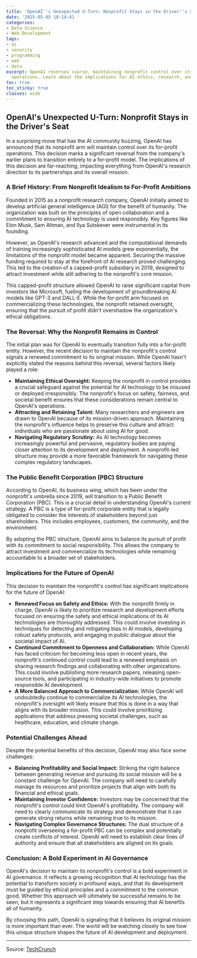 ```yaml
---
title: 'OpenAI''s Unexpected U-Turn: Nonprofit Stays in the Driver''s Seat'
date: '2025-05-05 18:14:41 '
categories:
- Data Science
- Web Development
tags:
- ai
- security
- programming
- web
- data
excerpt: OpenAI reverses course, maintaining nonprofit control over its for-profit
  operations. Learn about the implications for AI ethics, research, and governance.
toc: true
toc_sticky: true
classes: wide
---
```


## OpenAI's Unexpected U-Turn: Nonprofit Stays in the Driver's Seat

In a surprising move that has the AI community buzzing, OpenAI has announced that its nonprofit arm will maintain control over its for-profit operations. This decision marks a significant reversal from the company's earlier plans to transition entirely to a for-profit model. The implications of this decision are far-reaching, impacting everything from OpenAI's research direction to its partnerships and its overall mission.

### A Brief History: From Nonprofit Idealism to For-Profit Ambitions

Founded in 2015 as a nonprofit research company, OpenAI initially aimed to develop artificial general intelligence (AGI) for the benefit of humanity. The organization was built on the principles of open collaboration and a commitment to ensuring AI technology is used responsibly. Key figures like Elon Musk, Sam Altman, and Ilya Sutskever were instrumental in its founding.

However, as OpenAI's research advanced and the computational demands of training increasingly sophisticated AI models grew exponentially, the limitations of the nonprofit model became apparent. Securing the massive funding required to stay at the forefront of AI research proved challenging. This led to the creation of a capped-profit subsidiary in 2019, designed to attract investment while still adhering to the nonprofit's core mission.

This capped-profit structure allowed OpenAI to raise significant capital from investors like Microsoft, fueling the development of groundbreaking AI models like GPT-3 and DALL-E. While the for-profit arm focused on commercializing these technologies, the nonprofit retained oversight, ensuring that the pursuit of profit didn't overshadow the organization's ethical obligations.

### The Reversal: Why the Nonprofit Remains in Control

The initial plan was for OpenAI to eventually transition fully into a for-profit entity. However, the recent decision to maintain the nonprofit's control signals a renewed commitment to its original mission. While OpenAI hasn't explicitly stated the reasons behind this reversal, several factors likely played a role:

*   **Maintaining Ethical Oversight:** Keeping the nonprofit in control provides a crucial safeguard against the potential for AI technology to be misused or deployed irresponsibly. The nonprofit's focus on safety, fairness, and societal benefit ensures that these considerations remain central to OpenAI's operations.
*   **Attracting and Retaining Talent:** Many researchers and engineers are drawn to OpenAI because of its mission-driven approach. Maintaining the nonprofit's influence helps to preserve this culture and attract individuals who are passionate about using AI for good.
*   **Navigating Regulatory Scrutiny:** As AI technology becomes increasingly powerful and pervasive, regulatory bodies are paying closer attention to its development and deployment. A nonprofit-led structure may provide a more favorable framework for navigating these complex regulatory landscapes.

### The Public Benefit Corporation (PBC) Structure

According to OpenAI, its business wing, which has been under the nonprofit's umbrella since 2019, will transition to a Public Benefit Corporation (PBC). This is a crucial detail in understanding OpenAI's current strategy. A PBC is a type of for-profit corporate entity that is legally obligated to consider the interests of stakeholders beyond just shareholders. This includes employees, customers, the community, and the environment.

By adopting the PBC structure, OpenAI aims to balance its pursuit of profit with its commitment to social responsibility. This allows the company to attract investment and commercialize its technologies while remaining accountable to a broader set of stakeholders.

### Implications for the Future of OpenAI

This decision to maintain the nonprofit's control has significant implications for the future of OpenAI:

*   **Renewed Focus on Safety and Ethics:** With the nonprofit firmly in charge, OpenAI is likely to prioritize research and development efforts focused on ensuring the safety and ethical implications of its AI technologies are thoroughly addressed. This could involve investing in techniques for detecting and mitigating bias in AI models, developing robust safety protocols, and engaging in public dialogue about the societal impact of AI.
*   **Continued Commitment to Openness and Collaboration:** While OpenAI has faced criticism for becoming less open in recent years, the nonprofit's continued control could lead to a renewed emphasis on sharing research findings and collaborating with other organizations. This could involve publishing more research papers, releasing open-source tools, and participating in industry-wide initiatives to promote responsible AI development.
*   **A More Balanced Approach to Commercialization:** While OpenAI will undoubtedly continue to commercialize its AI technologies, the nonprofit's oversight will likely ensure that this is done in a way that aligns with its broader mission. This could involve prioritizing applications that address pressing societal challenges, such as healthcare, education, and climate change.

### Potential Challenges Ahead

Despite the potential benefits of this decision, OpenAI may also face some challenges:

*   **Balancing Profitability and Social Impact:** Striking the right balance between generating revenue and pursuing its social mission will be a constant challenge for OpenAI. The company will need to carefully manage its resources and prioritize projects that align with both its financial and ethical goals.
*   **Maintaining Investor Confidence:** Investors may be concerned that the nonprofit's control could limit OpenAI's profitability. The company will need to clearly communicate its strategy and demonstrate that it can generate strong returns while remaining true to its mission.
*   **Navigating Complex Governance Structures:** The dual structure of a nonprofit overseeing a for-profit PBC can be complex and potentially create conflicts of interest. OpenAI will need to establish clear lines of authority and ensure that all stakeholders are aligned on its goals.

### Conclusion: A Bold Experiment in AI Governance

OpenAI's decision to maintain its nonprofit's control is a bold experiment in AI governance. It reflects a growing recognition that AI technology has the potential to transform society in profound ways, and that its development must be guided by ethical principles and a commitment to the common good. Whether this approach will ultimately be successful remains to be seen, but it represents a significant step towards ensuring that AI benefits all of humanity.

By choosing this path, OpenAI is signaling that it believes its original mission is more important than ever. The world will be watching closely to see how this unique structure shapes the future of AI development and deployment.

---

Source: [TechCrunch](https://techcrunch.com/2025/05/05/openai-reverses-course-says-its-nonprofit-will-remain-in-control-of-its-business-operations/)